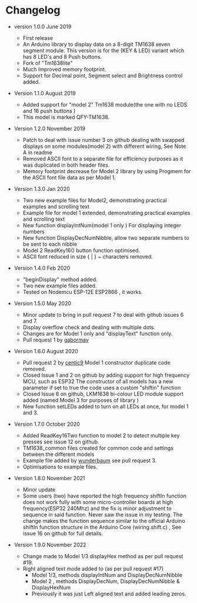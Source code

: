 # Changelog

* version 1.0.0 June 2019
	* First release 
	* An Arduino library to display data on a 8-digit TM1638 seven segment module. This version is for the (KEY & LED) variant which has 8 LED's and 8 Push buttons.
	* Fork of "Tm1638lite" 
	* Much Improved memory footprint.
	* Support for Decimal point, Segment select and Brightness control added.

* Version 1.1.0 August 2019
	* Added support for "model 2" Tm1638 module(the one with no LEDS and 16 push buttons )
	* This model is marked QFY-TM1638.

* Version 1.2.0 November 2019
	* Patch to deal with issue number 3 on github dealing 
	with swapped displays on some modules(model 2) with different wiring, See Note A in readme
	* Removed ASCII font to a separate file for efficiency purposes as it was duplicated in both header files.
	* Memory footprint decrease for Model 2 library by using Progmem for the ASCII font file data as per Model 1. 

* Version 1.3.0 Jan 2020
	* Two new example files for Model2, demonstrating practical examples and scrolling text
	* Example file for model 1 extended, demonstrating practical examples and scrolling text
	* New function displayIntNum(model 1 only ) For displaying integer numbers
	* New function  DisplayDecNumNibble,  allow two separate numbers to be sent to each nibble
	* Model 2 ReadKey16() button function optimised.
	* ASCII font reduced in size  { | } ~ characters removed. 
 
* Version 1.4.0 Feb 2020
	* "beginDisplay" method added.
	* Two new example files added.
	* Tested on Nodemcu ESP-12E ESP2866 , it works.
	
* Version 1.5.0 May 2020
	* Minor update to bring in pull request 7 to deal with github issues 6 and 7.
	* Display overflow check and dealing with multiple dots. 
	* Changes are for Model 1 only and "displayText" function only.
	* Pull request 1 by [gabormay](https://github.com/gabormay) 

* Version  1.6.0 August 2020
	* Pull request  2 by [centic9](https://github.com/centic9) Model 1 constructor duplicate code removed.
	* Closed  Issue 1 and 2 on github by adding support for high frequency MCU, such as ESP32
	The constructor of all models has a new parameter if set to true the code uses a custom  "shiftin" function
	* Closed Issue 8 on github, LKM1638 bi-colour LED module support added (named Model 3 for purposes of library )
	* New function setLEDs added to turn on all LEDs at once, for model 1 and 3.
	
* Version 1.7.0 October 2020
	* Added ReadKey16Two function to model  2  to detect multiple key presses see issue 12 on github.
	* TM1638_common files created for common code and settings between the different models
	* Example file added by [wunderbaum](https://github.com/wunderbaum) see  pull request 3.
	* Optimisations  to example files. 
	
* Version 1.8.0 November 2021 
	* Minor update 
	* Some users (two) have reported the high frequency shiftIn  function does not work fully with some micro-controller boards at high frequency(ESP32 240Mhz) and the fix is minor adjustment to sequence in said function. Never saw the issue in my testing. The change makes  the function sequence similar to the official Arduino shiftIn function structure in the Arduino Core (wiring.shift.c) ,  See issue 16 on github for full details.

* Version 1.9.0 November 2022
	* Change made to Model 1/3 displayHex method as per pull request #19.
	* Right aligned text mode added to (as per pull request #17)
		* Model 1/3,  methods displayIntNum and DisplayDecNumNibble
		* Model  2 , methods DisplayDecNum, DisplayDecNumNibble & DisplayHexNum
		* Previously it was just Left aligned text and added leading zeros.
	
